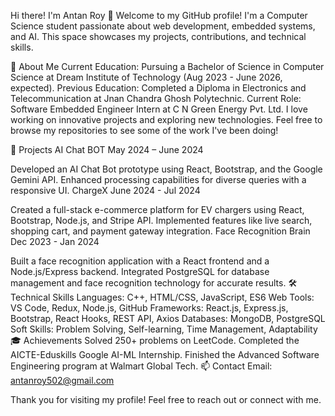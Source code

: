 Hi there! I'm Antan Roy 👋
Welcome to my GitHub profile! I'm a Computer Science student passionate about web development, embedded systems, and AI. This space showcases my projects, contributions, and technical skills.

🚀 About Me
Current Education: Pursuing a Bachelor of Science in Computer Science at Dream Institute of Technology (Aug 2023 - June 2026, expected).
Previous Education: Completed a Diploma in Electronics and Telecommunication at Jnan Chandra Ghosh Polytechnic.
Current Role: Software Embedded Engineer Intern at C N Green Energy Pvt. Ltd.
I love working on innovative projects and exploring new technologies. Feel free to browse my repositories to see some of the work I've been doing!

🌟 Projects
AI Chat BOT
May 2024 – June 2024

Developed an AI Chat Bot prototype using React, Bootstrap, and the Google Gemini API.
Enhanced processing capabilities for diverse queries with a responsive UI.
ChargeX
June 2024 - Jul 2024

Created a full-stack e-commerce platform for EV chargers using React, Bootstrap, Node.js, and Stripe API.
Implemented features like live search, shopping cart, and payment gateway integration.
Face Recognition Brain
Dec 2023 - Jan 2024

Built a face recognition application with a React frontend and a Node.js/Express backend.
Integrated PostgreSQL for database management and face recognition technology for accurate results.
🛠 Technical Skills
Languages: C++, HTML/CSS, JavaScript, ES6
Web Tools: VS Code, Redux, Node.js, GitHub
Frameworks: React.js, Express.js, Bootstrap, React Hooks, REST API, Axios
Databases: MongoDB, PostgreSQL
Soft Skills: Problem Solving, Self-learning, Time Management, Adaptability
🎓 Achievements
Solved 250+ problems on LeetCode.
Completed the AICTE-Eduskills Google AI-ML Internship.
Finished the Advanced Software Engineering program at Walmart Global Tech.
📫 Contact
Email: antanroy502@gmail.com

Thank you for visiting my profile! Feel free to reach out or connect with me.
